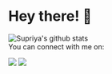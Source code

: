 # Hey there! 👋


![Supriya's github stats](https://github-readme-stats.vercel.app/api?username=supriyasinhaa&show_icons=true&theme=radical)
<br>
You can connect with me on:
<!--<img src = "https://img.shields.io/badge/facebook-%231877F2.svg?&style=for-the-badge&logo=facebook&logoColor=white">--->
<a href= "https://www.facebook.com/supriyasinha26.03"><img src = "https://img.shields.io/badge/facebook-%231877F2.svg?&style=for-the-badge&logo=facebook&logoColor=white"></a>
<a href="https://www.instagram.com/supriyasinhaa/"><img src = "https://img.shields.io/badge/instagram-%23E4405F.svg?&style=for-the-badge&logo=instagram&logoColor=white"></a>
